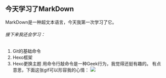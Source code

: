 ## 今天学习了MarkDown
MarkDown是一种超文本语言，今天我第一次学习了它。
###### 接下来我还会学习：
 1. Git的基础命令
 1. Hexo框架
 1. Hexo更换主题
用命令行敲命令是一种Geek行为，我觉得还挺有趣的。
有点意思，下面这张gif可以形容我的心情：
![](https://qgt-style.oss-cn-hangzhou.aliyuncs.com/newcoursep4/g1/g1-2-2/tenor.gif)

